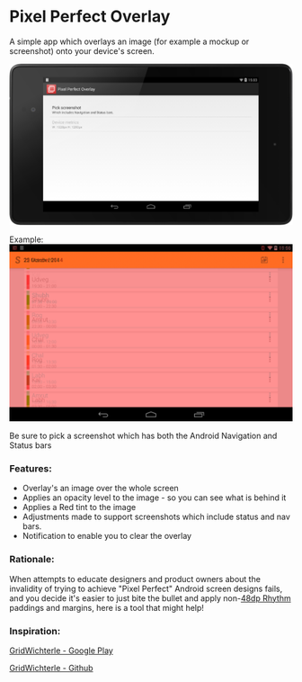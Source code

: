 Pixel Perfect Overlay
===================

A simple app which overlays an image (for example a mockup or screenshot) onto your device's screen.


![](https://github.com/shivgadhia/PixelPerfectOverlay/blob/master/art/screenshot_framed.png)

Example:
![](https://raw.githubusercontent.com/shivgadhia/PixelPerfectOverlay/master/art/device-2014-10-25-150634.png)

Be sure to pick a screenshot which has both the Android Navigation and Status bars

### Features:
* Overlay's an image over the whole screen
* Applies an opacity level to the image - so you can see what is behind it
* Applies a Red tint to the image
* Adjustments made to support screenshots which include status and nav bars.
* Notification to enable you to clear the overlay

### Rationale:
When attempts to educate designers and product owners about the invalidity of trying to achieve "Pixel Perfect" Android screen designs fails,
and you decide it's easier to just bite the bullet and apply non-[48dp Rhythm](http://developer.android.com/design/style/metrics-grids.html#48dp-rhythm) paddings and margins, 
here is a tool that might help!

### Inspiration:
[GridWichterle - Google Play](https://play.google.com/store/apps/details?id=eu.inmite.android.gridwichterle)

[GridWichterle - Github](https://github.com/inmite/android-grid-wichterle)
